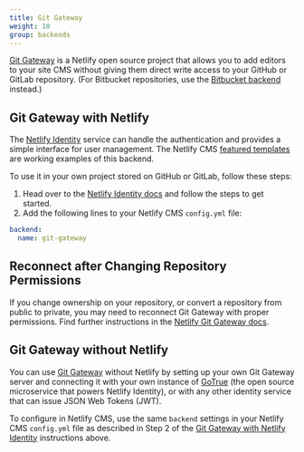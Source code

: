```yaml
---
title: Git Gateway
weight: 10
group: backends
---
```


[Git Gateway](https://github.com/netlify/git-gateway) is a Netlify open source project that allows you to add editors to your site CMS without giving them direct write access to your GitHub or GitLab repository. (For Bitbucket repositories, use the [Bitbucket backend](#bitbucket-backend) instead.)

## Git Gateway with Netlify
The [Netlify Identity](https://www.netlify.com/docs/identity/) service can handle the authentication and provides a simple interface for user management. The Netlify CMS [featured templates](../start-with-a-template) are working examples of this backend.

To use it in your own project stored on GitHub or GitLab, follow these steps:

1. Head over to the [Netlify Identity docs](https://www.netlify.com/docs/identity) and follow the steps to get started.
2. Add the following lines to your Netlify CMS `config.yml` file:
  ```yaml
  backend:
    name: git-gateway
  ```

## Reconnect after Changing Repository Permissions

If you change ownership on your repository, or convert a repository from public to private, you may need to reconnect Git Gateway with proper permissions. Find further instructions in the [Netlify Git Gateway docs](https://www.netlify.com/docs/git-gateway/#reconnect-after-changing-repository-permissions).

## Git Gateway without Netlify

You can use [Git Gateway](https://github.com/netlify/git-gateway) without Netlify by setting up your own Git Gateway server and connecting it with your own instance of [GoTrue](https://www.gotrueapi.org) (the open source microservice that powers Netlify Identity), or with any other identity service that can issue JSON Web Tokens (JWT).

To configure in Netlify CMS, use the same `backend` settings in your Netlify CMS `config.yml` file as described in Step 2 of the [Git Gateway with Netlify Identity](#git-gateway-with-netlify-identity) instructions above.
